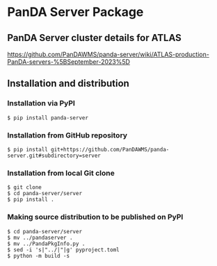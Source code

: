 # PanDA Server Package

## PanDA Server cluster details for ATLAS

https://github.com/PanDAWMS/panda-server/wiki/ATLAS-production-PanDA-servers-%5BSeptember-2023%5D

## Installation and distribution
### Installation via PyPI
``` conslole
$ pip install panda-server
```

### Installation from GitHub repository
``` console
$ pip install git+https://github.com/PanDAWMS/panda-server.git#subdirectory=server
```

### Installation from local Git clone
``` console
$ git clone
$ cd panda-server/server
$ pip install .
```

### Making source distribution to be published on PyPI
``` console
$ cd panda-server/server
$ mv ../pandaserver .
$ mv ../PandaPkgInfo.py .
$ sed -i 's|"../|"|g' pyproject.toml
$ python -m build -s
```